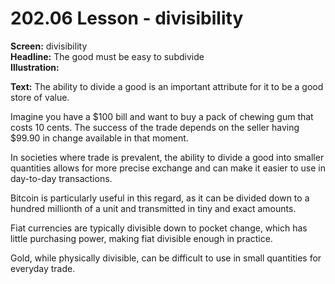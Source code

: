 # 202.06 Lesson - divisibility

**Screen:** divisibility\
**Headline:** The good must be easy to subdivide\
**Illustration:**

**Text:** The ability to divide a good is an important attribute for it to be a good store of value. 

Imagine you have a $100 bill and want to buy a pack of chewing gum that costs 10 cents. The success of the trade depends on the seller having $99.90 in change available in that moment.&#x20;

In societies where trade is prevalent, the ability to divide a good into smaller quantities allows for more precise exchange and can make it easier to use in day-to-day transactions.&#x20;

Bitcoin is particularly useful in this regard, as it can be divided down to a hundred millionth of a unit and transmitted in tiny and exact amounts.&#x20;

Fiat currencies are typically divisible down to pocket change, which has little purchasing power, making fiat divisible enough in practice.&#x20;

Gold, while physically divisible, can be difficult to use in small quantities for everyday trade.
